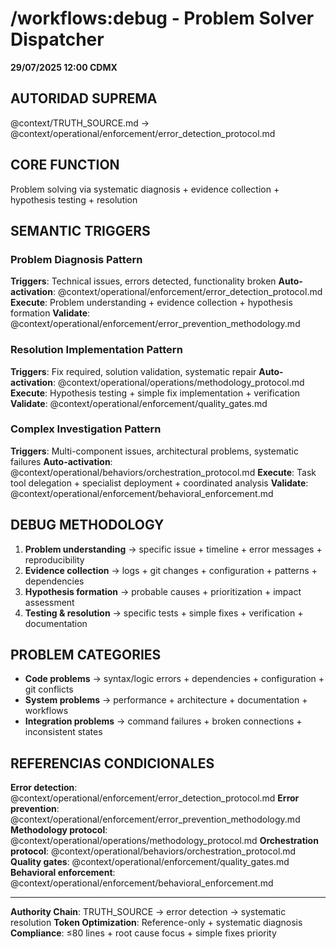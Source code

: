 # /workflows:debug - Problem Solver Dispatcher

**29/07/2025 12:00 CDMX**

## AUTORIDAD SUPREMA
@context/TRUTH_SOURCE.md → @context/operational/enforcement/error_detection_protocol.md

## CORE FUNCTION
Problem solving via systematic diagnosis + evidence collection + hypothesis testing + resolution

## SEMANTIC TRIGGERS

### Problem Diagnosis Pattern
**Triggers**: Technical issues, errors detected, functionality broken
**Auto-activation**: @context/operational/enforcement/error_detection_protocol.md
**Execute**: Problem understanding + evidence collection + hypothesis formation
**Validate**: @context/operational/enforcement/error_prevention_methodology.md

### Resolution Implementation Pattern
**Triggers**: Fix required, solution validation, systematic repair
**Auto-activation**: @context/operational/operations/methodology_protocol.md
**Execute**: Hypothesis testing + simple fix implementation + verification
**Validate**: @context/operational/enforcement/quality_gates.md

### Complex Investigation Pattern
**Triggers**: Multi-component issues, architectural problems, systematic failures
**Auto-activation**: @context/operational/behaviors/orchestration_protocol.md
**Execute**: Task tool delegation + specialist deployment + coordinated analysis
**Validate**: @context/operational/enforcement/behavioral_enforcement.md

## DEBUG METHODOLOGY
1. **Problem understanding** → specific issue + timeline + error messages + reproducibility
2. **Evidence collection** → logs + git changes + configuration + patterns + dependencies
3. **Hypothesis formation** → probable causes + prioritization + impact assessment
4. **Testing & resolution** → specific tests + simple fixes + verification + documentation

## PROBLEM CATEGORIES
- **Code problems** → syntax/logic errors + dependencies + configuration + git conflicts
- **System problems** → performance + architecture + documentation + workflows
- **Integration problems** → command failures + broken connections + inconsistent states

## REFERENCIAS CONDICIONALES
**Error detection**: @context/operational/enforcement/error_detection_protocol.md
**Error prevention**: @context/operational/enforcement/error_prevention_methodology.md
**Methodology protocol**: @context/operational/operations/methodology_protocol.md
**Orchestration protocol**: @context/operational/behaviors/orchestration_protocol.md
**Quality gates**: @context/operational/enforcement/quality_gates.md
**Behavioral enforcement**: @context/operational/enforcement/behavioral_enforcement.md

---
**Authority Chain**: TRUTH_SOURCE → error detection → systematic resolution
**Token Optimization**: Reference-only + systematic diagnosis
**Compliance**: ≤80 lines + root cause focus + simple fixes priority